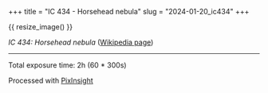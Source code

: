 +++
title = "IC 434 - Horsehead nebula"
slug = "2024-01-20_ic434"
+++

{{ resize_image() }}

_IC 434: Horsehead nebula_ ([Wikipedia page](https://en.wikipedia.org/wiki/IC_434))

---

Total exposure time: 2h (60 \* 300s)

Processed with [PixInsight](https://pixinsight.com/)
